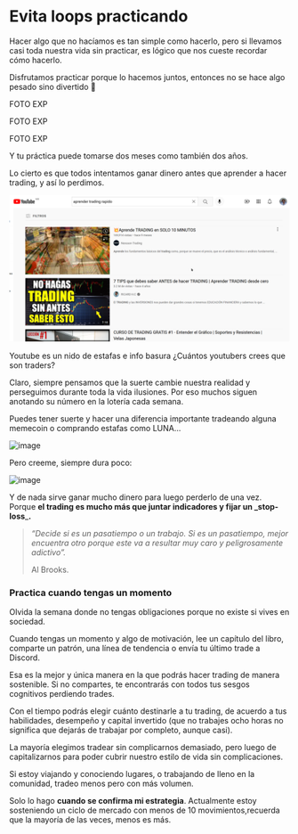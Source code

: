 # Evita loops practicando

Hacer algo que no hacíamos es tan simple como hacerlo, pero si llevamos casi toda nuestra vida sin practicar, es lógico que nos cueste recordar cómo hacerlo.

Disfrutamos practicar porque lo hacemos juntos, entonces no se hace algo pesado sino divertido 🙂

FOTO EXP

FOTO EXP

FOTO EXP

Y tu práctica puede tomarse dos meses como también dos años.

Lo cierto es que todos intentamos ganar dinero antes que aprender a hacer trading, y así lo perdimos.

![¿Aprende TRADING en SOLO 10 MINUTOS?](../../.gitbook/assets/imagen.png)

Youtube es un nido de estafas e info basura ¿Cuántos youtubers crees que son traders?

Claro, siempre pensamos que la suerte cambie nuestra realidad y perseguimos durante toda la vida ilusiones. Por eso muchos siguen anotando su número en la lotería cada semana.

Puedes tener suerte y hacer una diferencia importante tradeando alguna memecoin o comprando estafas como LUNA...

![image](https://user-images.githubusercontent.com/122026745/210851418-7b5b788a-fef4-43a1-b8d9-366f9793cf1a.png)

Pero creeme, siempre dura poco:

![image](https://user-images.githubusercontent.com/122026745/210851635-82422f92-c6c9-453f-b769-28e3dc1817f3.png)

Y de nada sirve ganar mucho dinero para luego perderlo de una vez. Porque **el trading es mucho más que juntar indicadores y fijar un \_stop-loss**\_**.**

> _“Decide si es un pasatiempo o un trabajo. Si es un pasatiempo, mejor encuentra otro porque este va a resultar muy caro y peligrosamente adictivo”._
>
> Al Brooks.

### Practica cuando tengas un momento

Olvida la semana donde no tengas obligaciones porque no existe si vives en sociedad.

Cuando tengas un momento y algo de motivación, lee un capítulo del libro, comparte un patrón, una línea de tendencia o envía tu último trade a Discord.

Esa es la mejor y única manera en la que podrás hacer trading de manera sostenible. Si no compartes, te encontrarás con todos tus sesgos cognitivos perdiendo trades.

Con el tiempo podrás elegir cuánto destinarle a tu trading, de acuerdo a tus habilidades, desempeño y capital invertido (que no trabajes ocho horas no significa que dejarás de trabajar por completo, aunque casi).

La mayoría elegimos tradear sin complicarnos demasiado, pero luego de capitalizarnos para poder cubrir nuestro estilo de vida sin complicaciones.

Si estoy viajando y conociendo lugares, o trabajando de lleno en la comunidad, tradeo menos pero con más volumen.

Solo lo hago **cuando se confirma mi estrategia**. Actualmente estoy sosteniendo un ciclo de mercado con menos de 10 movimientos,recuerda que la mayoría de las veces, menos es más.
